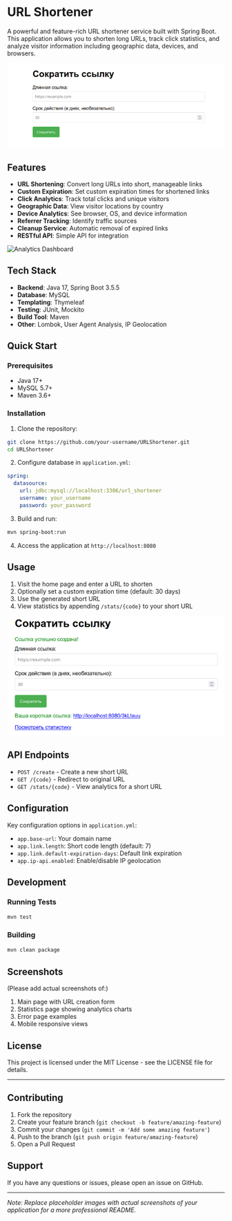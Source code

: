 # URL Shortener

A powerful and feature-rich URL shortener service built with Spring Boot. This application allows you to shorten long URLs, track click statistics, and analyze visitor information including geographic data, devices, and browsers.

![Main Interface](images/main.png)

## Features

- **URL Shortening**: Convert long URLs into short, manageable links
- **Custom Expiration**: Set custom expiration times for shortened links
- **Click Analytics**: Track total clicks and unique visitors
- **Geographic Data**: View visitor locations by country
- **Device Analytics**: See browser, OS, and device information
- **Referrer Tracking**: Identify traffic sources
- **Cleanup Service**: Automatic removal of expired links
- **RESTful API**: Simple API for integration

![Analytics Dashboard](images/stats.png)

## Tech Stack

- **Backend**: Java 17, Spring Boot 3.5.5
- **Database**: MySQL
- **Templating**: Thymeleaf
- **Testing**: JUnit, Mockito
- **Build Tool**: Maven
- **Other**: Lombok, User Agent Analysis, IP Geolocation

## Quick Start

### Prerequisites
- Java 17+
- MySQL 5.7+
- Maven 3.6+

### Installation

1. Clone the repository:
```bash
git clone https://github.com/your-username/URLShortener.git
cd URLShortener
```

2. Configure database in `application.yml`:
```yaml
spring:
  datasource:
    url: jdbc:mysql://localhost:3306/url_shortener
    username: your_username
    password: your_password
```

3. Build and run:
```bash
mvn spring-boot:run
```

4. Access the application at `http://localhost:8080`

## Usage

1. Visit the home page and enter a URL to shorten
2. Optionally set a custom expiration time (default: 30 days)
3. Use the generated short URL
4. View statistics by appending `/stats/{code}` to your short URL

![URL Creation](images/url_creation.png)

## API Endpoints

- `POST /create` - Create a new short URL
- `GET /{code}` - Redirect to original URL
- `GET /stats/{code}` - View analytics for a short URL

## Configuration

Key configuration options in `application.yml`:

- `app.base-url`: Your domain name
- `app.link.length`: Short code length (default: 7)
- `app.link.default-expiration-days`: Default link expiration
- `app.ip-api.enabled`: Enable/disable IP geolocation

## Development

### Running Tests
```bash
mvn test
```

### Building
```bash
mvn clean package
```

## Screenshots

(Please add actual screenshots of:)
1. Main page with URL creation form
2. Statistics page showing analytics charts
3. Error page examples
4. Mobile responsive views

## License

This project is licensed under the MIT License - see the LICENSE file for details.

---

## Contributing

1. Fork the repository
2. Create your feature branch (`git checkout -b feature/amazing-feature`)
3. Commit your changes (`git commit -m 'Add some amazing feature'`)
4. Push to the branch (`git push origin feature/amazing-feature`)
5. Open a Pull Request

## Support

If you have any questions or issues, please open an issue on GitHub.

---

*Note: Replace placeholder images with actual screenshots of your application for a more professional README.*
